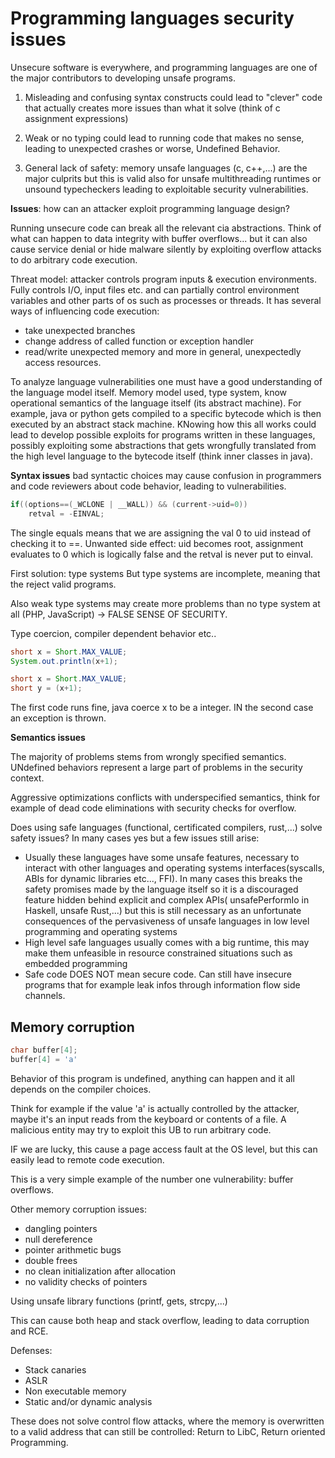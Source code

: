 # Programming languages security issues

Unsecure software is everywhere, and programming languages are one of the major contributors to developing unsafe programs.

1. Misleading and confusing syntax constructs could lead to "clever" code that actually creates more issues than what it solve (think of c assignment expressions)

2. Weak or no typing could lead to running code that makes no sense, leading to unexpected crashes or worse, Undefined Behavior.

3. General lack of safety: memory unsafe languages (c, c++,...) are the major culprits but this is valid also for unsafe multithreading runtimes or unsound typecheckers leading to exploitable security vulnerabilities.  

**Issues**: how can an attacker exploit programming language design?

Running unsecure code can break all the relevant cia abstractions. Think of what can happen to data integrity with buffer overflows... but it can also cause service denial or hide malware silently by exploiting overflow attacks to do arbitrary code execution.

Threat model: attacker controls program inputs & execution environments.  Fully controls I/O, input files etc. and can partially control environment variables and other parts of os such as processes or threads. It has several ways of influencing code execution:
- take unexpected branches 
- change address of called function or exception handler
- read/write unexpected memory and more in general, unexpectedly access resources.
  

To analyze language vulnerabilities one must have a good understanding of the language model itself. Memory model used, type system, know operational semantics of the language itself (its abstract machine). For example, java or python gets compiled to a specific bytecode which is then executed by an abstract stack machine. KNowing how this all works could lead to develop possible exploits for programs written in these languages, possibly exploiting some abstractions that gets wrongfully translated from the high level language to the bytecode itself (think inner classes in java).


**Syntax issues**
bad syntactic choices may cause confusion in programmers and code reviewers about code behavior, leading to vulnerabilities.

```c
if((options==(_WCLONE | __WALL)) && (current->uid=0))
    retval = -EINVAL;
```

The single equals means that we are assigning the val 0 to uid instead of checking it to ==.
Unwanted side effect: uid becomes root, assignment evaluates to 0 which is logically false and the retval is never put to einval.

First solution: type systems 
But type systems are  incomplete, meaning that the reject valid programs.

Also weak type systems may create more problems than no type system at all (PHP, JavaScript) -> FALSE SENSE OF SECURITY.

Type coercion, compiler dependent behavior etc..

```java
short x = Short.MAX_VALUE;
System.out.println(x+1); 
```


```java
short x = Short.MAX_VALUE;
short y = (x+1); 
```

The first code runs fine, java coerce x to be a integer. IN the second case an exception is thrown.


**Semantics issues**

The majority of problems stems from wrongly specified semantics. UNdefined behaviors represent a large part of problems in the security context.

Aggressive optimizations conflicts with underspecified semantics, think for example of dead code eliminations with security checks for overflow.

Does using safe languages (functional, certificated compilers, rust,...) solve safety issues? In many cases yes but a few issues still arise:
- Usually these languages have some unsafe features, necessary to interact with other languages and operating systems interfaces(syscalls, ABIs for dynamic libraries etc..., FFI). In many cases this breaks the safety promises made by the language itself so it is a discouraged feature hidden behind explicit and complex APIs( unsafePerformIo in Haskell, unsafe Rust,...) but this is still necessary as an unfortunate consequences of the pervasiveness of unsafe languages in low level programming and operating systems
- High level safe languages usually comes with a big runtime, this may make them unfeasible in resource constrained situations such as embedded programming
- Safe code DOES NOT  mean secure code. Can still have insecure programs that  for example leak infos through information flow side channels.


## Memory corruption


```c
char buffer[4];
buffer[4] = 'a'
```
Behavior of this program is undefined, anything can happen and it all depends on the compiler choices.

Think for example if the value 'a' is actually controlled by the attacker, maybe it's an input reads from the keyboard or contents of a file. A malicious entity may try to exploit this UB to run arbitrary code.

IF we are lucky, this cause a page access fault at the OS level, but this can easily lead to remote code execution.


This is a very simple example of the number one vulnerability: buffer overflows.

Other memory corruption issues: 
- dangling pointers
- null dereference
- pointer arithmetic bugs
- double frees
- no clean initialization after allocation
- no validity checks of pointers

Using unsafe library functions (printf, gets, strcpy,...)

This can cause both heap and stack overflow, leading to data corruption and RCE.

Defenses:
- Stack canaries
- ASLR
- Non executable memory
- Static and/or dynamic analysis

These does not solve control flow attacks, where the memory is overwritten to a valid address that can still be controlled:
Return to LibC, Return oriented Programming.

